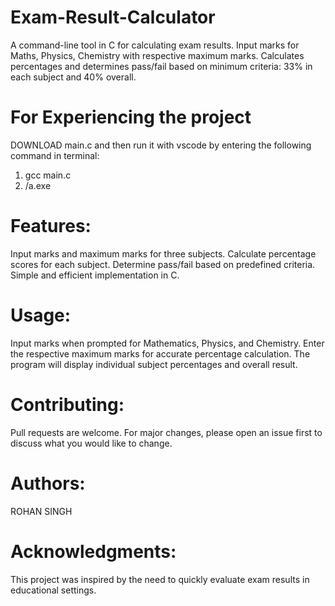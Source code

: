 # Exam-Result-Calculator
A command-line tool in C for calculating exam results. Input marks for Maths, Physics, Chemistry with respective maximum marks. Calculates percentages and determines pass/fail based on minimum criteria: 33% in each subject and 40% overall.

# For Experiencing the project

DOWNLOAD main.c and then run it with vscode by entering the following command in terminal:
1. gcc main.c
2. /a.exe 

# Features:

Input marks and maximum marks for three subjects.
Calculate percentage scores for each subject.
Determine pass/fail based on predefined criteria.
Simple and efficient implementation in C.

# Usage:

Input marks when prompted for Mathematics, Physics, and Chemistry.
Enter the respective maximum marks for accurate percentage calculation.
The program will display individual subject percentages and overall result.

# Contributing:

Pull requests are welcome. For major changes, please open an issue first to discuss what you would like to change.

# Authors:

ROHAN SINGH

# Acknowledgments:

This project was inspired by the need to quickly evaluate exam results in educational settings.
